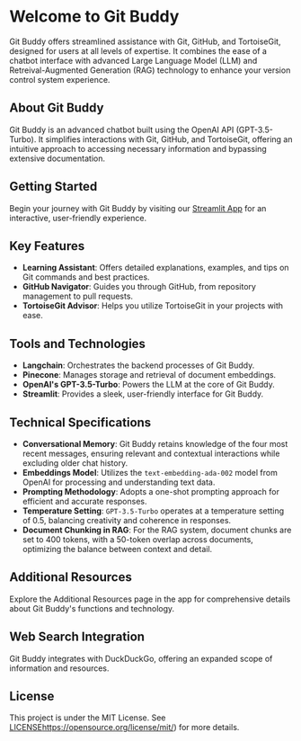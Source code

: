 # Welcome to Git Buddy

Git Buddy offers streamlined assistance with Git, GitHub, and TortoiseGit, designed for users at all levels of expertise. It combines the ease of a chatbot interface with advanced Large Language Model (LLM) and Retreival-Augmented Generation (RAG) technology to enhance your version control system experience.

## About Git Buddy

Git Buddy is an advanced chatbot built using the OpenAI API (GPT-3.5-Turbo). It simplifies interactions with Git, GitHub, and TortoiseGit, offering an intuitive approach to accessing necessary information and bypassing extensive documentation.

## Getting Started

Begin your journey with Git Buddy by visiting our [Streamlit App](https://git-buddy.streamlit.app) for an interactive, user-friendly experience.

## Key Features

- **Learning Assistant**: Offers detailed explanations, examples, and tips on Git commands and best practices.
- **GitHub Navigator**: Guides you through GitHub, from repository management to pull requests.
- **TortoiseGit Advisor**: Helps you utilize TortoiseGit in your projects with ease.

## Tools and Technologies

- **Langchain**: Orchestrates the backend processes of Git Buddy.
- **Pinecone**: Manages storage and retrieval of document embeddings.
- **OpenAI's GPT-3.5-Turbo**: Powers the LLM at the core of Git Buddy.
- **Streamlit**: Provides a sleek, user-friendly interface for Git Buddy.

## Technical Specifications

- **Conversational Memory**: Git Buddy retains knowledge of the four most recent messages, ensuring relevant and contextual interactions while excluding older chat history.
- **Embeddings Model**: Utilizes the `text-embedding-ada-002` model from OpenAI for processing and understanding text data.
- **Prompting Methodology**: Adopts a one-shot prompting approach for efficient and accurate responses.
- **Temperature Setting**: `GPT-3.5-Turbo` operates at a temperature setting of 0.5, balancing creativity and coherence in responses.
- **Document Chunking in RAG**: For the RAG system, document chunks are set to 400 tokens, with a 50-token overlap across documents, optimizing the balance between context and detail.

## Additional Resources

Explore the Additional Resources page in the app for comprehensive details about Git Buddy's functions and technology.

## Web Search Integration

Git Buddy integrates with DuckDuckGo, offering an expanded scope of information and resources.

## License

This project is under the MIT License. See [LICENSE](https://opensource.org/license/mit/)https://opensource.org/license/mit/) for more details.

